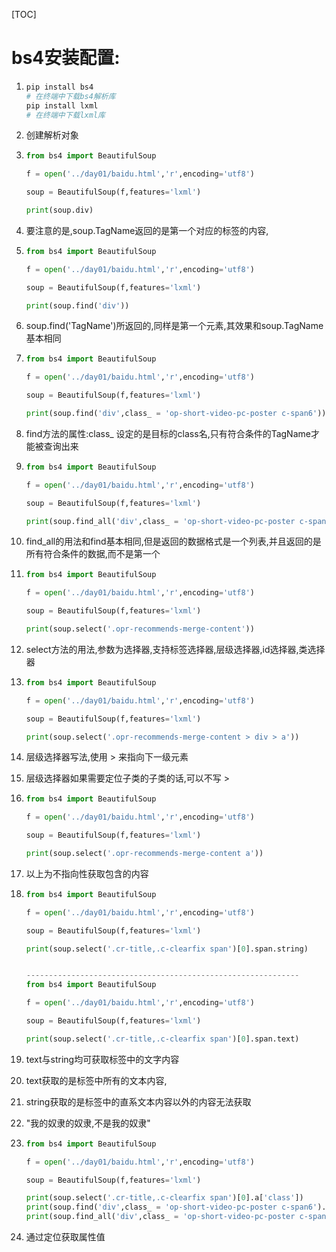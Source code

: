 [TOC]



# bs4安装配置:

1. ```python
   pip install bs4
   # 在终端中下载bs4解析库
   pip install lxml
   # 在终端中下载lxml库
   ```

1. 创建解析对象

2. ```python
   from bs4 import BeautifulSoup
   
   f = open('../day01/baidu.html','r',encoding='utf8')
   
   soup = BeautifulSoup(f,features='lxml')
   
   print(soup.div)
   ```

3. 要注意的是,soup.TagName返回的是第一个对应的标签的内容,

4. ```python
   from bs4 import BeautifulSoup
   
   f = open('../day01/baidu.html','r',encoding='utf8')
   
   soup = BeautifulSoup(f,features='lxml')
   
   print(soup.find('div'))
   ```

5. soup.find('TagName')所返回的,同样是第一个元素,其效果和soup.TagName基本相同

6. ```python
   from bs4 import BeautifulSoup
   
   f = open('../day01/baidu.html','r',encoding='utf8')
   
   soup = BeautifulSoup(f,features='lxml')
   
   print(soup.find('div',class_ = 'op-short-video-pc-poster c-span6'))
   ```

7. find方法的属性:class_ 设定的是目标的class名,只有符合条件的TagName才能被查询出来

8. ```python
   from bs4 import BeautifulSoup
   
   f = open('../day01/baidu.html','r',encoding='utf8')
   
   soup = BeautifulSoup(f,features='lxml')
   
   print(soup.find_all('div',class_ = 'op-short-video-pc-poster c-span6'))
   ```

9. find_all的用法和find基本相同,但是返回的数据格式是一个列表,并且返回的是所有符合条件的数据,而不是第一个

10. ```python
    from bs4 import BeautifulSoup
    
    f = open('../day01/baidu.html','r',encoding='utf8')
    
    soup = BeautifulSoup(f,features='lxml')
    
    print(soup.select('.opr-recommends-merge-content'))
    ```

11. select方法的用法,参数为选择器,支持标签选择器,层级选择器,id选择器,类选择器

12. ```python
    from bs4 import BeautifulSoup
    
    f = open('../day01/baidu.html','r',encoding='utf8')
    
    soup = BeautifulSoup(f,features='lxml')
    
    print(soup.select('.opr-recommends-merge-content > div > a'))
    ```

13. 层级选择器写法,使用 > 来指向下一级元素

14. 层级选择器如果需要定位子类的子类的话,可以不写 >

15. ```python
    from bs4 import BeautifulSoup
    
    f = open('../day01/baidu.html','r',encoding='utf8')
    
    soup = BeautifulSoup(f,features='lxml')
    
    print(soup.select('.opr-recommends-merge-content a'))
    ```

16. 以上为不指向性获取包含的内容

17. ```python
    from bs4 import BeautifulSoup
    
    f = open('../day01/baidu.html','r',encoding='utf8')
    
    soup = BeautifulSoup(f,features='lxml')
    
    print(soup.select('.cr-title,.c-clearfix span')[0].span.string)
    
    
    -------------------------------------------------------------
    from bs4 import BeautifulSoup
    
    f = open('../day01/baidu.html','r',encoding='utf8')
    
    soup = BeautifulSoup(f,features='lxml')
    
    print(soup.select('.cr-title,.c-clearfix span')[0].span.text)
    ```

18. text与string均可获取标签中的文字内容

19. text获取的是标签中所有的文本内容,

20. string获取的是标签中的直系文本内容以外的内容无法获取

21. "我的奴隶的奴隶,不是我的奴隶"

22. ```python
    from bs4 import BeautifulSoup
    
    f = open('../day01/baidu.html','r',encoding='utf8')
    
    soup = BeautifulSoup(f,features='lxml')
    
    print(soup.select('.cr-title,.c-clearfix span')[0].a['class'])
    print(soup.find('div',class_ = 'op-short-video-pc-poster c-span6').a['class'])
    print(soup.find_all('div',class_ = 'op-short-video-pc-poster c-span6')[0].a['class'])
    ```

23. 通过定位获取属性值

